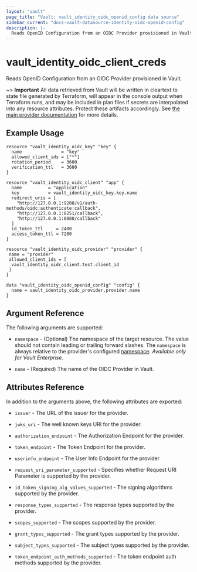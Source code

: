 ```yaml
---
layout: "vault"
page_title: "Vault: vault_identity_oidc_openid_config data source"
sidebar_current: "docs-vault-datasource-identity-oidc-openid-config"
description: |-
  Reads OpenID Configuration from an OIDC Provider provisioned in Vault
---
```


# vault\_identity\_oidc\_client\_creds

Reads OpenID Configuration from an OIDC Provider provisioned in Vault.

~> **Important** All data retrieved from Vault will be
written in cleartext to state file generated by Terraform, will appear in
the console output when Terraform runs, and may be included in plan files
if secrets are interpolated into any resource attributes.
Protect these artifacts accordingly. See
[the main provider documentation](../index.html)
for more details.

## Example Usage

```hcl
resource "vault_identity_oidc_key" "key" {
  name               = "key"
  allowed_client_ids = ["*"]
  rotation_period    = 3600
  verification_ttl   = 3600
}

resource "vault_identity_oidc_client" "app" {
  name          = "application"
  key           = vault_identity_oidc_key.key.name
  redirect_uris = [
    "http://127.0.0.1:9200/v1/auth-methods/oidc:authenticate:callback",
    "http://127.0.0.1:8251/callback",
    "http://127.0.0.1:8080/callback"
  ]
  id_token_ttl     = 2400
  access_token_ttl = 7200
}

resource "vault_identity_oidc_provider" "provider" {
 name = "provider"
 allowed_client_ids = [
  vault_identity_oidc_client.test.client_id
 ]
}

data "vault_identity_oidc_openid_config" "config" {
  name = vault_identity_oidc_provider.provider.name
}
```

## Argument Reference

The following arguments are supported:

* `namespace` - (Optional) The namespace of the target resource.
  The value should not contain leading or trailing forward slashes.
  The `namespace` is always relative to the provider's configured [namespace](../index.html#namespace).
  *Available only for Vault Enterprise*.

* `name` - (Required) The name of the OIDC Provider in Vault.


## Attributes Reference

In addition to the arguments above, the following attributes are exported:

* `issuer` - The URL of the issuer for the provider.

* `jwks_uri` - The well known keys URI for the provider.

* `authorization_endpoint` - The Authorization Endpoint for the provider.

* `token_endpoint` - The Token Endpoint for the provider.

* `userinfo_endpoint` - The User Info Endpoint for the provider

* `request_uri_parameter_supported` - Specifies whether Request URI Parameter is 
  supported by the provider.

* `id_token_signing_alg_values_supported` - The signing algorithms supported by 
  the provider.

* `response_types_supported` - The response types supported by the provider.

* `scopes_supported` - The scopes supported by the provider.

* `grant_types_supported` - The grant types supported by the provider.

* `subject_types_supported` - The subject types supported by the provider.

* `token_endpoint_auth_methods_supported` - The token endpoint auth methods supported by the provider.

